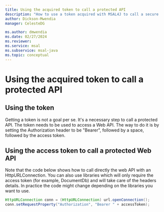 ```yaml
---
title: Using the acquired token to call a protected API
description: "How to use a token acquired with MSAL4J to call a secure API."
author: Dickson-Mwendia
manager: CelesteDG

ms.author: dmwendia
ms.date: 02/27/2024
ms.reviewer:
ms.service: msal
ms.subservice: msal-java
ms.topic: conceptual
---
```



# Using the acquired token to call a protected API

## Using the token

Getting a token is not a goal per se. It's a necessary step to call a protected API. The token needs to be used to access a Web API. The way to do it is by setting the Authorization header to be "Bearer", followed by a space, followed by the access token.

## Using the access token to call a protected Web API

Note that the code below shows how to call directly the web API with an HttpURLConnection. You can also use libraries which will only require the access token (for example, DocumentDb) and will take care of the headers details. In practice the code might change depending on the libraries you want to use.

```java
HttpURLConnection conn = (HttpURLConnection) url.openConnection();
conn.setRequestProperty("Authorization", "Bearer " + accessToken);
 ```
